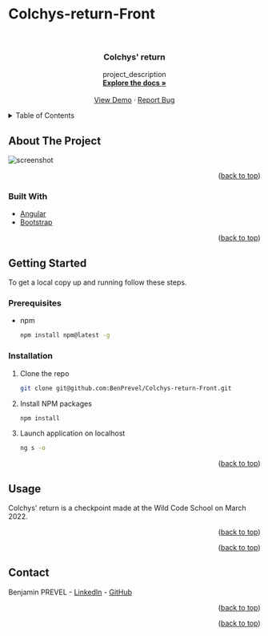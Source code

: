 # Colchys-return-Front
<div id="top"></div>


<br />

<h3 align="center">Colchys' return</h3>

  <p align="center">
    project_description
    <br />
    <a href="https://github.com/BenPrevel/Colchys-return-Front"><strong>Explore the docs »</strong></a>
    <br />
    <br />
    <a href="https://github.com/BenPrevel/Colchys-return-Front">View Demo</a>
    ·
    <a href="https://github.com/BenPrevel/Colchys-return-Front/issues">Report Bug</a>
 
  </p>
</div>

<!-- TABLE OF CONTENTS -->
<details>
  <summary>Table of Contents</summary>
  <ol>
    <li>
      <a href="#about-the-project">About The Project</a>
      <ul>
        <li><a href="#built-with">Built With</a></li>
      </ul>
    </li>
    <li>
      <a href="#getting-started">Getting Started</a>
      <ul>
        <li><a href="#prerequisites">Prerequisites</a></li>
        <li><a href="#installation">Installation</a></li>
      </ul>
    </li>
    <li><a href="#usage">Usage</a></li>
        <li><a href="#contact">Contact</a></li>
      

  </ol>
</details>

<!-- ABOUT THE PROJECT -->

## About The Project

<img src="src/assets/img/nightciry.jpg" alt="screenshot" >

<p align="right">(<a href="#top">back to top</a>)</p>

### Built With

- [Angular](https://angular.io/)
- [Bootstrap](https://getbootstrap.com)

<p align="right">(<a href="#top">back to top</a>)</p>

<!-- GETTING STARTED -->

## Getting Started

To get a local copy up and running follow these steps.

### Prerequisites

- npm
  ```sh
  npm install npm@latest -g
  ```

### Installation

1. Clone the repo
   ```sh
   git clone git@github.com:BenPrevel/Colchys-return-Front.git
   ```
2. Install NPM packages
   ```sh
   npm install
   ```
3. Launch application on localhost

   ```sh
   ng s -o
   ```

<p align="right">(<a href="#top">back to top</a>)</p>

<!-- USAGE EXAMPLES -->

## Usage

Colchys' return is a checkpoint made at the Wild Code School on March 2022.

<p align="right">(<a href="#top">back to top</a>)</p>

<p align="right">(<a href="#top">back to top</a>)</p>

<!-- CONTACT -->

## Contact

Benjamin PREVEL - [LinkedIn](https://www.linkedin.com/in/benjaminprevel/) - [GitHub](https://github.com/BenPrevel)<br>

<p align="right">(<a href="#top">back to top</a>)</p>

<p align="right">(<a href="#top">back to top</a>)</p>


